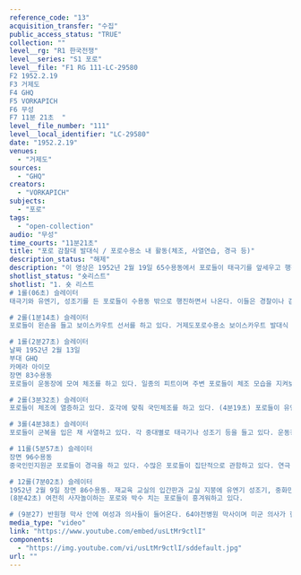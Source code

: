 ```yaml
---
reference_code: "13"
acquisition_transfer: "수집"
public_access_status: "TRUE"
collection: ""
level__rg: "R1 한국전쟁"
level__series: "S1 포로"
level__file: "F1 RG 111-LC-29580
F2 1952.2.19
F3 거제도 
F4 GHQ
F5 VORKAPICH
F6 무성
F7 11분 21초  "
level__file_number: "111"
level__local_identifier: "LC-29580"
date: "1952.2.19"
venues: 
  - "거제도"
sources: 
  - "GHQ"
creators: 
  - "VORKAPICH"
subjects: 
  - "포로"
tags: 
  - "open-collection"
audio: "무성"
time_courts: "11분21초"
title: "포로 감찰대 발대식 / 포로수용소 내 활동(체조, 사열연습, 경극 등)"
description_status: "해제"
description: "이 영상은 1952년 2월 19일 65수용동에서 포로들이 태극기를 앞세우고 행진하는 장면에서 시작한다. 포로 중 대한청소년연맹(보이스카우) 결성 장면이다. 이어서 83수용동에서 포로들이 체조하는 장면, 96수용동에서 중국인민지원군 포로들이 연극하는 장면과 관람하는 포로들이 나온다. 또한 86수용동과 교실 장면, 64야전병원에서 의사가 부상포로들을 치료하는 장면이 나오면 간호사(포로출신 여성)이 나온다."
shotlist_status: "숏리스트"
shotlist: "1. 숏 리스트 
# 1롤(06초) 슬레이터
태극기와 유엔기, 성조기를 든 포로들이 수용동 밖으로 행진하면서 나온다. 이들은 경찰이나 감찰복을 입은 포로 감찰대들이다. 포로들은 반공포로들이며 수용소 내에서 포로들의 활동 등을 감찰하거나 감시역할을 담당했다. 

# 2롤(1분14초) 슬레이터 
포로들이 왼손을 들고 보이스카우트 선서를 하고 있다. 거제도포로수용소 보이스카우트 발대식 장면이다. 각 중대별로 나눠 사열하고 있다. 포로들은 태극기, 유엔기, 성조기를 들고 행진하고 있다.

# 1롤(2분27초) 슬레이터
날짜 1952년 2월 13일
부대 GHQ
카메라 아이모
장면 83수용동
포로들이 운동장에 모여 체조를 하고 있다. 일종의 피트이며 주변 포로들이 체조 모습을 지켜보고 있다.  

# 2롤(3분32초) 슬레이터
포로들이 체조에 열증하고 있다. 호각에 맞춰 국민체조를 하고 있다. (4분19초) 포로들이 유엔기, 태극기, 성조기를 든 채 운동장에 모여 있다. 

# 3롤(4분38초) 슬레이터
포로들이 군복을 입은 채 사열하고 있다. 각 중대별로 태극기나 성조기 등을 들고 있다. 운동장에서 포로들은 각 중대별로 사열 연습을 진행하고 다른 포로들은 구경하고 있다. 

# 11롤(5분57초) 슬레이터
장면 96수용동
중국인민지원군 포로들이 경극을 하고 있다. 수많은 포로들이 집단적으로 관함하고 있다. 연극 단상 주변과 96수용동 앞에 사자상과 여러 가지로 장식한 문 안으로 포로들이 돌맹이를 들고 들어간다. (6분56초) “86수용동”이라는 간판과 수용동이 보인다. 

# 12롤(7분02초) 슬레이터
1952년 2월 9일 장면 86수용동. 재교육 교실의 입간판과 교실 지붕에 유엔기 성조기, 중화민국기 등이 달려 있다. 성조기는 자유의 여신상을 닮은 대만식 자유의 남신상이다. (7분20초) 포로들이 경극에 열중하고 있다. 두 명의 포로들이 창을 들고 열심히 겨루고 있다. 이어서 사자놀이에 참여한 포로들이 포로들 앞에서 놀고 있다. 관람하는 포로들이 박수를 치고 있다.
(8분42초) 여전히 사자놀이하는 포로와 박수 치는 포로들이 흥겨워하고 있다.  

# (9분27) 반원형 막사 안에 여성과 의사들이 들어온다. 64야전병원 막사이며 미군 의사가 한 포로들을 검진하고 있다. 한국인 여성은 의사 옆에서 보조역할을 담당하고 있다. 미군 장교가 포로를 치료하고 있다. 치료 받는 포로는 아픈 기색이 역력하다. "
media_type: "video"
link: "https://www.youtube.com/embed/usLtMr9ctlI"
components: 
  - "https://img.youtube.com/vi/usLtMr9ctlI/sddefault.jpg"
url: ""
---
```

